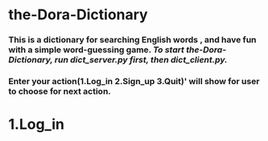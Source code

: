 # the-Dora-Dictionary
### This is a dictionary for searching English words , and have fun with a simple word-guessing game. ***To start the-Dora-Dictionary, run dict_server.py first, then dict_client.py.*** 

### Enter your action(1.Log_in 2.Sign_up 3.Quit)' will show for user to choose for next action.

# 1.Log_in
